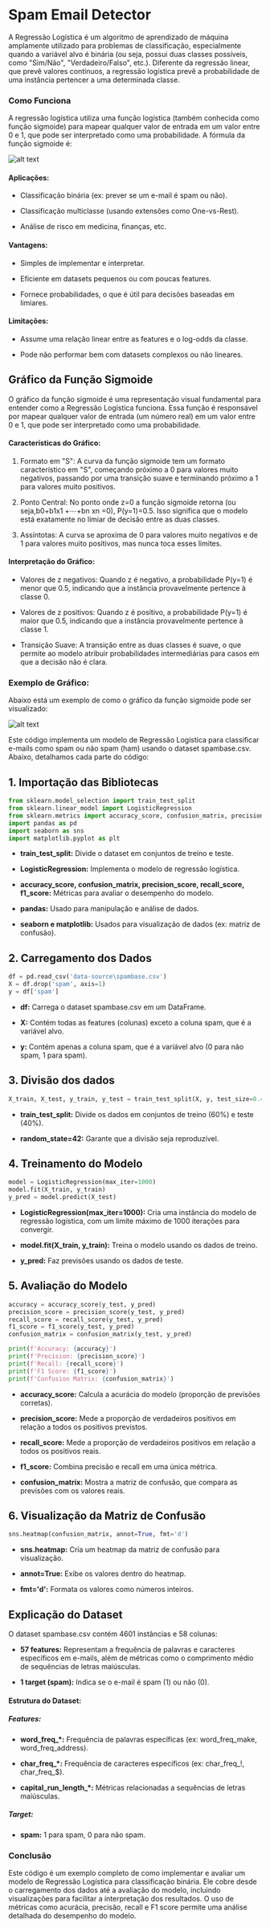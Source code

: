 
# Spam Email Detector

A Regressão Logística é um algoritmo de aprendizado de máquina amplamente utilizado para problemas de classificação, especialmente quando a variável alvo é binária (ou seja, possui duas classes possíveis, como "Sim/Não", "Verdadeiro/Falso", etc.). Diferente da regressão linear, que prevê valores contínuos, a regressão logística prevê a probabilidade de uma instância pertencer a uma determinada classe.

### Como Funciona

A regressão logística utiliza uma função logística (também conhecida como função sigmoide) para mapear qualquer valor de entrada em um valor entre 0 e 1, que pode ser interpretado como uma probabilidade. A fórmula da função sigmoide é:

![alt text](image-1.png)


#### Aplicações:

- Classificação binária (ex: prever se um e-mail é spam ou não).

- Classificação multiclasse (usando extensões como One-vs-Rest).

- Análise de risco em medicina, finanças, etc.

#### Vantagens:

- Simples de implementar e interpretar.

- Eficiente em datasets pequenos ou com poucas features.

- Fornece probabilidades, o que é útil para decisões baseadas em limiares.

#### Limitações:

- Assume uma relação linear entre as features e o log-odds da classe.

- Pode não performar bem com datasets complexos ou não lineares.


## Gráfico da Função Sigmoide

O gráfico da função sigmoide é uma representação visual fundamental para entender como a Regressão Logística funciona. Essa função é responsável por mapear qualquer valor de entrada (um número real) em um valor entre 0 e 1, que pode ser interpretado como uma probabilidade.

#### Características do Gráfico:

1. Formato em "S": A curva da função sigmoide tem um formato característico em "S", começando próximo a 0 para valores muito negativos, passando por uma transição suave e terminando próximo a 1 para valores muito positivos.

2. Ponto Central: No ponto onde z=0 a função sigmoide retorna  (ou seja,b0+b1x1 +⋯+bn xn =0), P(y=1)=0.5. Isso significa que o modelo está exatamente no limiar de decisão entre as duas classes.

3. Assíntotas: A curva se aproxima de 0 para valores muito negativos e de 1 para valores muito positivos, mas nunca toca esses limites.

#### Interpretação do Gráfico:

- Valores de z negativos: Quando z é negativo, a probabilidade P(y=1) é menor que 0.5, indicando que a instância provavelmente pertence à classe 0.

- Valores de z positivos: Quando z é positivo, a probabilidade P(y=1) é maior que 0.5, indicando que a instância provavelmente pertence à classe 1.

- Transição Suave: A transição entre as duas classes é suave, o que permite ao modelo atribuir probabilidades intermediárias para casos em que a decisão não é clara.

### Exemplo de Gráfico:
Abaixo está um exemplo de como o gráfico da função sigmoide pode ser visualizado:

![alt text](image-2.png)

Este código implementa um modelo de Regressão Logística para classificar e-mails como spam ou não spam (ham) usando o dataset spambase.csv. Abaixo, detalhamos cada parte do código:

## 1. Importação das Bibliotecas

```python
from sklearn.model_selection import train_test_split
from sklearn.linear_model import LogisticRegression
from sklearn.metrics import accuracy_score, confusion_matrix, precision_score, recall_score, f1_score
import pandas as pd
import seaborn as sns
import matplotlib.pyplot as plt
```

- **train_test_split:** Divide o dataset em conjuntos de treino e teste.

- **LogisticRegression:** Implementa o modelo de regressão logística.

- **accuracy_score, confusion_matrix, precision_score, recall_score, f1_score:** Métricas para avaliar o desempenho do modelo.

- **pandas:** Usado para manipulação e análise de dados.

- **seaborn e matplotlib:** Usados para visualização de dados (ex: matriz de confusão).


## 2. Carregamento dos Dados

```python
df = pd.read_csv('data-source\spambase.csv')
X = df.drop('spam', axis=1)
y = df['spam']
```

- **df:** Carrega o dataset spambase.csv em um DataFrame.

- **X:** Contém todas as features (colunas) exceto a coluna spam, que é a variável alvo.

- **y:** Contém apenas a coluna spam, que é a variável alvo (0 para não spam, 1 para spam).



## 3. Divisão dos dados

```python
X_train, X_test, y_train, y_test = train_test_split(X, y, test_size=0.40, random_state=42)
```

- **train_test_split:** Divide os dados em conjuntos de treino (60%) e teste (40%).

- **random_state=42:** Garante que a divisão seja reproduzível.


## 4. Treinamento do Modelo

```python
model = LogisticRegression(max_iter=1000)
model.fit(X_train, y_train)
y_pred = model.predict(X_test)
```

- **LogisticRegression(max_iter=1000):** Cria uma instância do modelo de regressão logística, com um limite máximo de 1000 iterações para convergir.

- **model.fit(X_train, y_train):** Treina o modelo usando os dados de treino.

- **y_pred:** Faz previsões usando os dados de teste.



## 5. Avaliação do Modelo

```python
accuracy = accuracy_score(y_test, y_pred)
precision_score = precision_score(y_test, y_pred)
recall_score = recall_score(y_test, y_pred)
f1_score = f1_score(y_test, y_pred)
confusion_matrix = confusion_matrix(y_test, y_pred)

print(f'Accuracy: {accuracy}')
print(f'Precision: {precision_score}')          
print(f'Recall: {recall_score}')
print(f'F1 Score: {f1_score}')
print(f'Confusion Matrix: {confusion_matrix}')
```
- **accuracy_score:** Calcula a acurácia do modelo (proporção de previsões corretas).

- **precision_score:** Mede a proporção de verdadeiros positivos em relação a todos os positivos previstos.

- **recall_score:** Mede a proporção de verdadeiros positivos em relação a todos os positivos reais.

- **f1_score:** Combina precisão e recall em uma única métrica.

- **confusion_matrix:** Mostra a matriz de confusão, que compara as previsões com os valores reais.


## 6. Visualização da Matriz de Confusão

```python
sns.heatmap(confusion_matrix, annot=True, fmt='d')
```

- **sns.heatmap:** Cria um heatmap da matriz de confusão para visualização.

- **annot=True:** Exibe os valores dentro do heatmap.

- **fmt='d':** Formata os valores como números inteiros.


## Explicação do Dataset
O dataset spambase.csv contém 4601 instâncias e 58 colunas:

- **57 features:** Representam a frequência de palavras e caracteres específicos em e-mails, além de métricas como o comprimento médio de sequências de letras maiúsculas.

- **1 target (spam):** Indica se o e-mail é spam (1) ou não (0).

#### Estrutura do Dataset:

##### Features:

- **word_freq_*:** Frequência de palavras específicas (ex: word_freq_make, word_freq_address).

- **char_freq_*:** Frequência de caracteres específicos (ex: char_freq_!, char_freq_$).

- **capital_run_length_*:** Métricas relacionadas a sequências de letras maiúsculas.

##### Target:

- **spam:** 1 para spam, 0 para não spam.


### Conclusão

Este código é um exemplo completo de como implementar e avaliar um modelo de Regressão Logística para classificação binária. Ele cobre desde o carregamento dos dados até a avaliação do modelo, incluindo visualizações para facilitar a interpretação dos resultados. O uso de métricas como acurácia, precisão, recall e F1 score permite uma análise detalhada do desempenho do modelo.